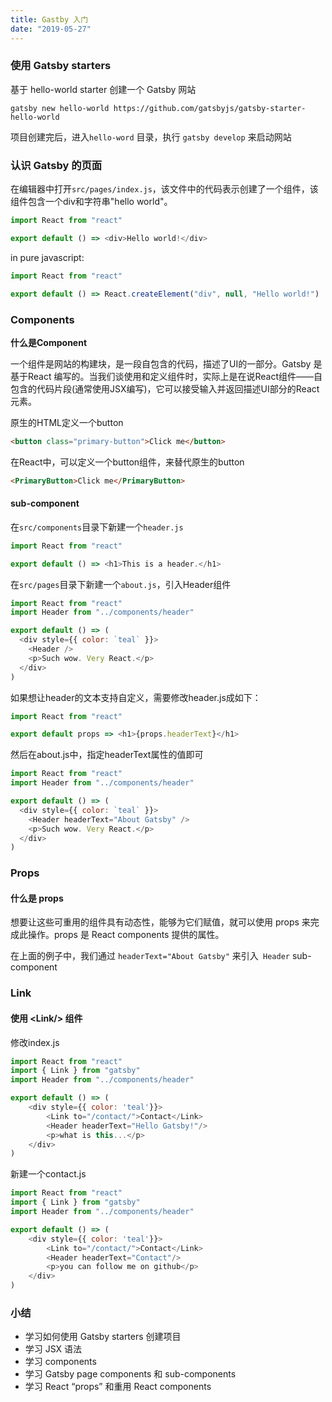 ```yaml
---
title: Gastby 入门
date: "2019-05-27"
---
```


### 使用 Gatsby starters

基于 hello-world starter 创建一个 Gatsby 网站

```shell
gatsby new hello-world https://github.com/gatsbyjs/gatsby-starter-hello-world
```

项目创建完后，进入`hello-word` 目录，执行 `gatsby develop` 来启动网站

### 认识 Gatsby 的页面

在编辑器中打开`src/pages/index.js`，该文件中的代码表示创建了一个组件，该组件包含一个div和字符串"hello world"。

```javascript
import React from "react"

export default () => <div>Hello world!</div>
```

in pure javascript:

```javascript
import React from "react"

export default () => React.createElement("div", null, "Hello world!")
```

### Components

**什么是Component**

一个组件是网站的构建块，是一段自包含的代码，描述了UI的一部分。Gatsby 是基于React 编写的。当我们谈使用和定义组件时，实际上是在说React组件——自包含的代码片段(通常使用JSX编写)，它可以接受输入并返回描述UI部分的React元素。

原生的HTML定义一个button

```html
<button class="primary-button">Click me</button>
```

在React中，可以定义一个button组件，来替代原生的button

```html
<PrimaryButton>Click me</PrimaryButton>
```

#### sub-component

在`src/components`目录下新建一个`header.js`

```javascript
import React from "react"

export default () => <h1>This is a header.</h1>
```

在`src/pages`目录下新建一个`about.js`，引入Header组件

```javascript
import React from "react"
import Header from "../components/header"

export default () => (
  <div style={{ color: `teal` }}>
    <Header /> 
    <p>Such wow. Very React.</p>
  </div>
)
```

如果想让header的文本支持自定义，需要修改header.js成如下：

```javascript
import React from "react"

export default props => <h1>{props.headerText}</h1>
```

然后在about.js中，指定headerText属性的值即可

```javascript
import React from "react"
import Header from "../components/header"

export default () => (
  <div style={{ color: `teal` }}>
    <Header headerText="About Gatsby" /> 
    <p>Such wow. Very React.</p>
  </div>
)
```

### Props

#### 什么是 props

想要让这些可重用的组件具有动态性，能够为它们赋值，就可以使用 props 来完成此操作。props 是 React components 提供的属性。

在上面的例子中，我们通过 `headerText="About Gatsby"` 来引入` Header` sub-component

### Link

#### 使用 \<Link/> 组件

修改index.js

```javascript
import React from "react"
import { Link } from "gatsby"
import Header from "../components/header"

export default () => (
    <div style={{ color: 'teal'}}>
        <Link to="/contact/">Contact</Link>
        <Header headerText="Hello Gatsby!"/>
        <p>what is this...</p>
    </div>
)
```

新建一个contact.js

```javascript
import React from "react"
import { Link } from "gatsby"
import Header from "../components/header"

export default () => (
    <div style={{ color: 'teal'}}>
        <Link to="/contact/">Contact</Link>
        <Header headerText="Contact"/>
        <p>you can follow me on github</p>
    </div>
)
```

### 小结

- 学习如何使用 Gatsby starters 创建项目
- 学习 JSX 语法
- 学习 components
- 学习 Gatsby page components 和 sub-components
- 学习 React “props” 和重用 React components

